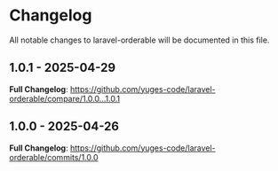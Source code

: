 # Changelog

All notable changes to laravel-orderable will be documented in this file.

## 1.0.1 - 2025-04-29

**Full Changelog**: https://github.com/yuges-code/laravel-orderable/compare/1.0.0...1.0.1

## 1.0.0 - 2025-04-26

**Full Changelog**: https://github.com/yuges-code/laravel-orderable/commits/1.0.0
